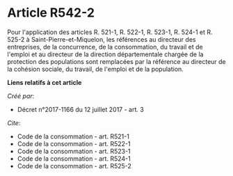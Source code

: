 # Article R542-2

Pour l'application des articles R. 521-1, R. 522-1, R. 523-1, R. 524-1 et R. 525-2 à Saint-Pierre-et-Miquelon, les références
au directeur des entreprises, de la concurrence, de la consommation, du travail et de l'emploi et au directeur de la
direction départementale chargée de la protection des populations sont remplacées par la référence au directeur de la
cohésion sociale, du travail, de l'emploi et de la population.

**Liens relatifs à cet article**

_Créé par_:

  - Décret n°2017-1166 du 12 juillet 2017 - art. 3

_Cite_:

  - Code de la consommation - art. R521-1
  - Code de la consommation - art. R522-1
  - Code de la consommation - art. R523-1
  - Code de la consommation - art. R524-1
  - Code de la consommation - art. R525-2
